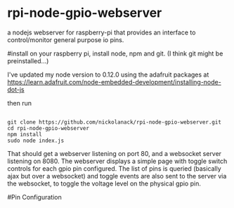 # rpi-node-gpio-webserver
a nodejs webserver for raspberry-pi that provides an interface to control/monitor general purpose io pins.

#install
on your raspberry pi, install node, npm and git. (I think git might be preinstalled...)

I've updated my node version to 0.12.0 using the adafruit packages at https://learn.adafruit.com/node-embedded-development/installing-node-dot-js

then run

```

git clone https://github.com/nickolanack/rpi-node-gpio-webserver.git
cd rpi-node-gpio-webserver
npm install
sudo node index.js

```

That should get a webserver listening on port 80, and a websocket server listening on 8080. 
The webserver displays a simple page with toggle switch controls for each gpio pin configured. 
The list of pins is queried (basically ajax but over a websocket) and toggle events are
also sent to the server via the websocket, to toggle the voltage level on the physical gpio pin. 

#Pin Configuration

